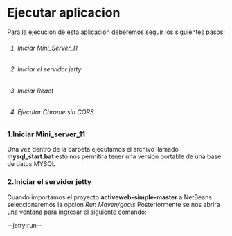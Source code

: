 <h1>Ejecutar aplicacion</h1>

Para la ejecucion de esta aplicacion deberemos seguir los siguientes pasos:

<ol>
  <h6><li>Iniciar Mini_Server_11</li></h6>
  <h6><li>Iniciar el servidor jetty</li></h6>
  <h6><li>Iniciar React</li></h6>
  <h6><li>Ejecutar Chrome sin CORS</li></h6>
</ol>


<h3>1.Iniciar Mini_server_11</h3>

Una vez dentro de la carpeta ejecutamos el archivo llamado __mysql_start.bat__
esto nos permitira tener una version portable de una base de datos MYSQL

<h3>2.Iniciar el servidor jetty</h3>

Cuando importamos el proyecto __activeweb-simple-master__ a NetBeans seleccionaremos la opcion *Run Maven/goals*
Posteriormente se nos abrira una ventana para ingresar el siguiente comando:

--jetty:run--
